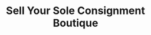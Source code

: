---
title: "Sell Your Sole Consignment Boutique"
url: /seattle/sell-your-sole-consignment-boutique/
shop: clothes
---